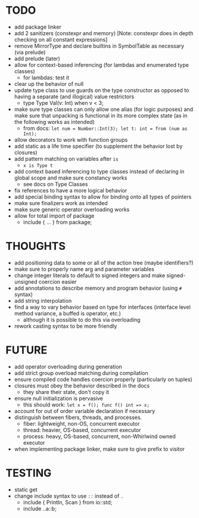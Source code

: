 # TODO

- add package linker
- add 2 sanitizers (constexpr and memory) [Note: constexpr does in depth checking on all constant expressions]
- remove MirrorType and declare builtins in SymbolTable as necessary (via prelude)
- add prelude (later)
- allow for context-based inferencing (for lambdas and enumerated type classes)
  * for lambdas: test it
- clear up the behavior of null
- update type class to use guards on the type constructor as opposed to having
a separate (and illogical) value restrictors
  * type Type Val(v: Int) when v < 3;
- make sure type classes can only allow one alias (for logic purposes)
and make sure that unpacking is functional in its more complex state (as in the
following works as intended)
  * from docs: `let num = Number::Int(3); let t: int = from (num as Int);`
- allow decorators to work with function groups
- add static as a life time specifier (to supplement the behavior lost by closures)
- add pattern matching on variables after `is`
  * `x is Type t`
- add context based inferencing to type classes instead of declaring in global scope
and make sure constancy works
  * see docs on Type Classes
- fix references to have a more logical behavior
- add special binding syntax to allow for binding onto all types of pointers
- make sure finalizers work as intended
- make sure generic operator overloading works
- allow for total import of package
  * include { ... } from package;

# THOUGHTS

- add positioning data to some or all of the action tree (maybe identifiers?)
- make sure to properly name arg and parameter variables
- change integer literals to default to signed integers and make signed-unsigned coercion easier
- add annotations to describe memory and program behavior (using `#` syntax)
- add string interpolation
- find a way to vary behavior based on type for interfaces (interface level method variance, a buffed is operator, etc.)
  * although it is possible to do this via overloading
- rework casting syntax to be more friendly

# FUTURE

- add operator overloading during generation
- add strict group overload matching during compilation
- ensure compiled code handles coercion properly (particularly on tuples)
- closures must obey the behavior described in the docs
  * they share their state, don't copy it
- ensure null initialization is pervasive
  * this should work: `let x = f(); func f() int => x;`
- account for out of order variable declaration if necessary
- distinguish between fibers, threads, and processes.
  * fiber: lightweight, non-OS, concurrent executor
  * thread: heavier, OS-based, concurrent executor
  * process: heavy, OS-based, concurrent, non-Whirlwind owned executor
- when implementing package linker, make sure to give prefix to visitor

# TESTING

- static get
- change include syntax to use `::` instead of `.`
  * include { Println, Scan } from io::std;
  * include ..a::b;

